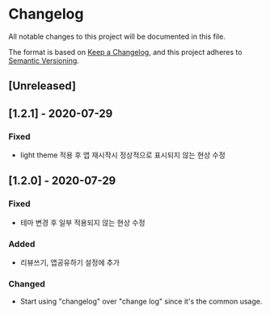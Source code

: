 # Changelog
All notable changes to this project will be documented in this file.

The format is based on [Keep a Changelog](https://keepachangelog.com/en/1.0.0/),
and this project adheres to [Semantic Versioning](https://semver.org/spec/v2.0.0.html).

## [Unreleased]

## [1.2.1] - 2020-07-29
### Fixed
- light theme 적용 후 앱 재시작시 정상적으로 표시되지 않는 현상 수정

## [1.2.0] - 2020-07-29
### Fixed
- 테마 변경 후 일부 적용되지 않는 현상 수정

### Added
- 리뷰쓰기, 앱공유하기 설정에 추가

### Changed
- Start using "changelog" over "change log" since it's the common usage.



[1.1.1]: https://github.com/smok95/fdecibel

